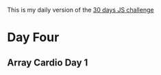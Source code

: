  This is my daily version of the <a href="https://javascript30.com">30 days JS challenge</a>
 
 <h1>Day Four</h1>
 <h2>Array Cardio Day 1</h2>
